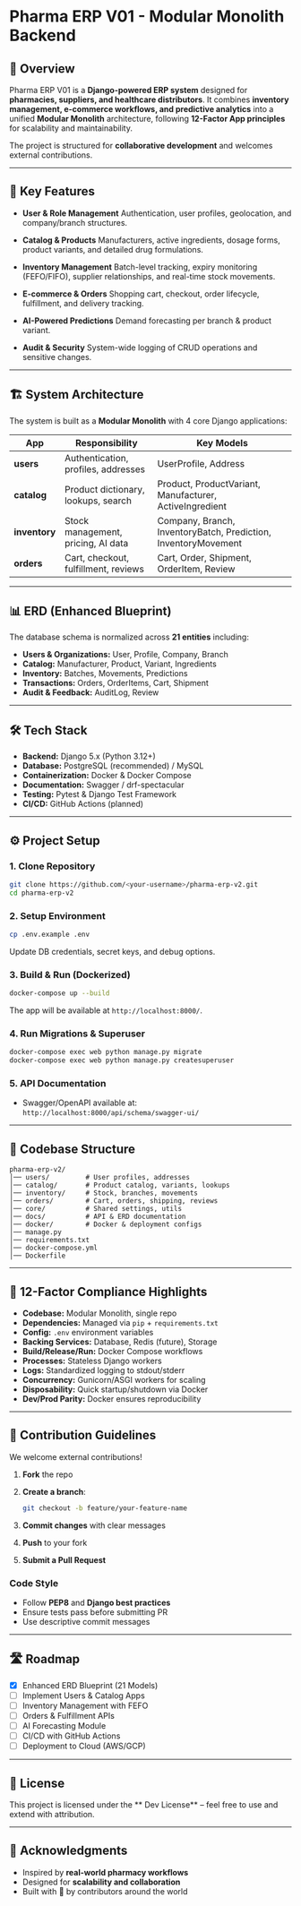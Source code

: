 # Pharma ERP V01 - Modular Monolith Backend

## 📌 Overview

Pharma ERP V01 is a **Django-powered ERP system** designed for **pharmacies, suppliers, and healthcare distributors**.
It combines **inventory management, e-commerce workflows, and predictive analytics** into a unified **Modular Monolith** architecture, following **12-Factor App principles** for scalability and maintainability.

The project is structured for **collaborative development** and welcomes external contributions.

---

## 🚀 Key Features

* **User & Role Management**
  Authentication, user profiles, geolocation, and company/branch structures.

* **Catalog & Products**
  Manufacturers, active ingredients, dosage forms, product variants, and detailed drug formulations.

* **Inventory Management**
  Batch-level tracking, expiry monitoring (FEFO/FIFO), supplier relationships, and real-time stock movements.

* **E-commerce & Orders**
  Shopping cart, checkout, order lifecycle, fulfillment, and delivery tracking.

* **AI-Powered Predictions**
  Demand forecasting per branch & product variant.

* **Audit & Security**
  System-wide logging of CRUD operations and sensitive changes.

---

## 🏗️ System Architecture

The system is built as a **Modular Monolith** with 4 core Django applications:

| App           | Responsibility                       | Key Models                                                     |
| ------------- | ------------------------------------ | -------------------------------------------------------------- |
| **users**     | Authentication, profiles, addresses  | UserProfile, Address                                           |
| **catalog**   | Product dictionary, lookups, search  | Product, ProductVariant, Manufacturer, ActiveIngredient        |
| **inventory** | Stock management, pricing, AI data   | Company, Branch, InventoryBatch, Prediction, InventoryMovement |
| **orders**    | Cart, checkout, fulfillment, reviews | Cart, Order, Shipment, OrderItem, Review                       |

---

## 📊 ERD (Enhanced Blueprint)

The database schema is normalized across **21 entities** including:

* **Users & Organizations:** User, Profile, Company, Branch
* **Catalog:** Manufacturer, Product, Variant, Ingredients
* **Inventory:** Batches, Movements, Predictions
* **Transactions:** Orders, OrderItems, Cart, Shipment
* **Audit & Feedback:** AuditLog, Review

---

## 🛠️ Tech Stack

* **Backend:** Django 5.x (Python 3.12+)
* **Database:** PostgreSQL (recommended) / MySQL
* **Containerization:** Docker & Docker Compose
* **Documentation:** Swagger / drf-spectacular
* **Testing:** Pytest & Django Test Framework
* **CI/CD:** GitHub Actions (planned)

---

## ⚙️ Project Setup

### 1. Clone Repository

```bash
git clone https://github.com/<your-username>/pharma-erp-v2.git
cd pharma-erp-v2
```

### 2. Setup Environment

```bash
cp .env.example .env
```

Update DB credentials, secret keys, and debug options.

### 3. Build & Run (Dockerized)

```bash
docker-compose up --build
```

The app will be available at `http://localhost:8000/`.

### 4. Run Migrations & Superuser

```bash
docker-compose exec web python manage.py migrate
docker-compose exec web python manage.py createsuperuser
```

### 5. API Documentation

* Swagger/OpenAPI available at:
  `http://localhost:8000/api/schema/swagger-ui/`

---

## 📂 Codebase Structure

```
pharma-erp-v2/
│── users/         # User profiles, addresses
│── catalog/       # Product catalog, variants, lookups
│── inventory/     # Stock, branches, movements
│── orders/        # Cart, orders, shipping, reviews
│── core/          # Shared settings, utils
│── docs/          # API & ERD documentation
│── docker/        # Docker & deployment configs
│── manage.py
│── requirements.txt
│── docker-compose.yml
│── Dockerfile
```

---

## 🔐 12-Factor Compliance Highlights

* **Codebase:** Modular Monolith, single repo
* **Dependencies:** Managed via `pip` + `requirements.txt`
* **Config:** `.env` environment variables
* **Backing Services:** Database, Redis (future), Storage
* **Build/Release/Run:** Docker Compose workflows
* **Processes:** Stateless Django workers
* **Logs:** Standardized logging to stdout/stderr
* **Concurrency:** Gunicorn/ASGI workers for scaling
* **Disposability:** Quick startup/shutdown via Docker
* **Dev/Prod Parity:** Docker ensures reproducibility

---

## 👥 Contribution Guidelines

We welcome external contributions!

1. **Fork** the repo
2. **Create a branch**:

   ```bash
   git checkout -b feature/your-feature-name
   ```
3. **Commit changes** with clear messages
4. **Push** to your fork
5. **Submit a Pull Request**

### Code Style

* Follow **PEP8** and **Django best practices**
* Ensure tests pass before submitting PR
* Use descriptive commit messages

---

## 🛣️ Roadmap

* [x] Enhanced ERD Blueprint (21 Models)
* [ ] Implement Users & Catalog Apps
* [ ] Inventory Management with FEFO
* [ ] Orders & Fulfillment APIs
* [ ] AI Forecasting Module
* [ ] CI/CD with GitHub Actions
* [ ] Deployment to Cloud (AWS/GCP)

---

## 📜 License

This project is licensed under the ** Dev License** – feel free to use and extend with attribution.

---

## 🙌 Acknowledgments

* Inspired by **real-world pharmacy workflows**
* Designed for **scalability and collaboration**
* Built with 💙 by contributors around the world
